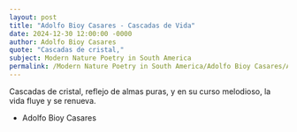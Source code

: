 ```yaml
---
layout: post
title: "Adolfo Bioy Casares - Cascadas de Vida"
date: 2024-12-30 12:00:00 -0000
author: Adolfo Bioy Casares
quote: "Cascadas de cristal,"
subject: Modern Nature Poetry in South America
permalink: /Modern Nature Poetry in South America/Adolfo Bioy Casares/Adolfo Bioy Casares - Cascadas de Vida
---
```


Cascadas de cristal,
reflejo de almas puras,
y en su curso melodioso,
la vida fluye y se renueva.

- Adolfo Bioy Casares
